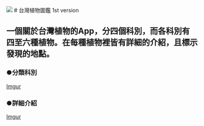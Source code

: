 <img src="https://www.ncnu.edu.tw/ncnuweb/units/share/%E5%85%A8%E6%A0%A1%E5%85%B1%E7%94%A8/web_material/images/banner/banner_22.gif">
# 台灣植物圖鑑
  1st version
  
## 一個關於台灣植物的App，分四個科別，而各科別有四至六種植物。在每種植物裡皆有詳細的介紹，且標示發現的地點。

### ●分類科別
[Imgur](https://i.imgur.com/5HgRmmC.png?1)

### ●詳細介紹
[Imgur](https://i.imgur.com/DRlPYJa.jpg?1)
